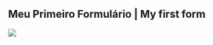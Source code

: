 <h2> Meu Primeiro Formulário |  My first form </h2>

<img src="https://user-images.githubusercontent.com/85362901/130787301-e562231c-2ac8-4b63-aea2-732590aaf2f6.jpg">

